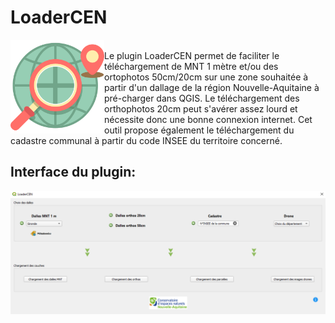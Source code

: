 # LoaderCEN
<img align="left" src=https://raw.githubusercontent.com/CEN-Nouvelle-Aquitaine/loaderCEN/main/icon.png  width="150"/> <br> Le plugin LoaderCEN permet de faciliter le téléchargement de MNT 1 mètre et/ou des ortophotos 50cm/20cm sur une zone souhaitée à partir d'un dallage de la région Nouvelle-Aquitaine à pré-charger dans QGIS. Le téléchargement des orthophotos 20cm peut s'avérer assez lourd et nécessite donc une bonne connexion internet.
Cet outil propose également le téléchargement du cadastre communal à partir du code INSEE du territoire concerné.


## Interface du plugin:

<img align="center" src=https://raw.githubusercontent.com/CEN-Nouvelle-Aquitaine/loaderCEN/main/loadercen.PNG  width="600"/>


